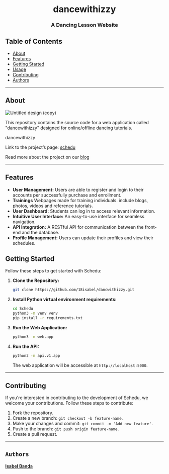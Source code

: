 <div align="center">
<h1>dancewithizzy</h1>

### **A Dancing Lesson Website**
</div>

## Table of Contents
- [About](#about)
- [Features](#features)
- [Getting Started](#getting-started)
- [Usage](#usage)
- [Contributing](#contributing)
- [Authors](#authors)

---

## About
![Untitled design (copy)]()

This repository contains the source code for a web application called "dancewithizzy" designed for online/offline dancing tutorials.<br>

dancewithizzy

Link to the project’s page: [schedu](https://dancewithizzy.live)

Read more about the project on our [blog](https://linkedin/in/isabelbanda)

---

## Features
- **User Management:** Users are able to register and login to their accounts per successfully purchase and enrollment.
- **Trainings** Webpages made for training individuals. include blogs, photos, videos and reference tutorials.
- **User Dashboard:** Students can log in to access relevant information.
- **Intuitive User Interface:** An easy-to-use interface for seamless navigation.
- **API Integration:** A RESTful API for communication between the front-end and the database.
- **Profile Management:** Users can update their profiles and view their schedules.                     

## Getting Started
Follow these steps to get started with Schedu:

1. **Clone the Repository:**
   ```bash
   git clone https://github.com/18isabel/dancwithizzy.git
   ```

2. **Install Python virtual environment requirements:**
   ```bash
   cd Schedu
   python3 -m venv venv
   pip install -r requirements.txt
   ```

3. **Run the Web Application:**
   ```bash
   python3 -m web.app
   ```
4. **Run the API:**
   ```bash
   python3 -m api.v1.app
   ```
   The web application will be accessible at `http://localhost:5000`.

---

## Contributing
If you're interested in contributing to the development of Schedu, we welcome your contributions. Follow these steps to contribute:

1. Fork the repository.
2. Create a new branch: `git checkout -b feature-name`.
3. Make your changes and commit: `git commit -m 'Add new feature'`.
4. Push to the branch: `git push origin feature-name`.
5. Create a pull request.

---

## **`Authors`**
#### [**Isabel Banda**](https://linkedin/in/isabelbanda)
